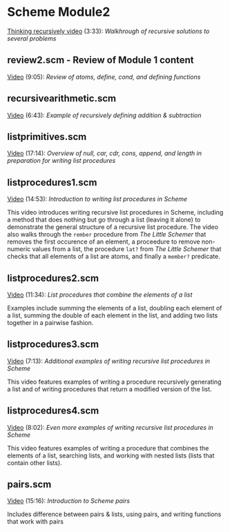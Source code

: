 # Scheme Module2

[Thinking recursively video](https://youtu.be/zDJXVpHASuI) (3:33): *Walkhrough of recursive solutions to several problems*

## review2.scm - Review of Module 1 content

[Video](https://youtu.be/83HrG5pGp8U) (9:05): *Review of atoms, define, cond, and defining functions*

## recursivearithmetic.scm

[Video](https://youtu.be/wSKarNIdmBE) (6:43): *Example of recursively defining addition & subtraction*

## listprimitives.scm

[Video](https://youtu.be/IJDZkZWodqE) (17:14): *Overview of null, car, cdr, cons, append, and length in preparation for writing list procedures*

## listprocedures1.scm

[Video](https://youtu.be/pAZL0efONcs) (14:53): *Introduction to writing list procedures in Scheme*

This video introduces writing recursive list procedures in Scheme, including a method that does nothing but go through a list (leaving it alone) to demonstrate the general structure of a recursive list procedure.  The video also walks through the `rember` procedure from *The Little Schemer* that removes the first occurence of an element, a proceedure to remove non-numeric values from a list, the procedure `lat?` from *The Little Schemer* that checks that all elements of a list are atoms, and finally a `member?` predicate.

## listprocedures2.scm

[Video](https://youtu.be/Da6ruzvgPU4) (11:34): *List procedures that combine the elements of a list*

Examples include summing the elements of a list, doubling each element of a list, summing the double of each element in the list, and adding two lists together in a pairwise fashion.

## listprocedures3.scm

[Video](https://youtu.be/WC6TYWaMxjU) (7:13): *Additional examples of writing recursive list procedures in Scheme*

This video features examples of writing a procedure recursively generating a list and of writing procedures that return a modified version of the list.  

## listprocedures4.scm

[Video](https://youtu.be/tiveq6A4d20) (8:02): *Even more examples of writing recursive list procedures in Scheme*

This video features examples of writing a procedure that combines the elements of a list, searching lists, and working with nested lists (lists that contain other lists).

## pairs.scm

[Video](https://youtu.be/05INT6Cxvh8) (15:16): *Introduction to Scheme pairs*

Includes difference between pairs & lists, using pairs, and writing functions that work with pairs
